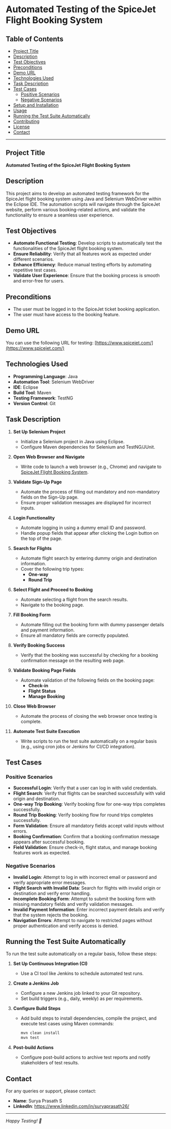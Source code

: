 # Automated Testing of the SpiceJet Flight Booking System

## Table of Contents
- [Project Title](#project-title)
- [Description](#description)
- [Test Objectives](#test-objectives)
- [Preconditions](#preconditions)
- [Demo URL](#demo-url)
- [Technologies Used](#technologies-used)
- [Task Description](#task-description)
- [Test Cases](#test-cases)
  - [Positive Scenarios](#positive-scenarios)
  - [Negative Scenarios](#negative-scenarios)
- [Setup and Installation](#setup-and-installation)
- [Usage](#usage)
- [Running the Test Suite Automatically](#running-the-test-suite-automatically)
- [Contributing](#contributing)
- [License](#license)
- [Contact](#contact)

---

## Project Title

**Automated Testing of the SpiceJet Flight Booking System**

## Description

This project aims to develop an automated testing framework for the SpiceJet flight booking system using Java and Selenium WebDriver within the Eclipse IDE. The automation scripts will navigate through the SpiceJet website, perform various booking-related actions, and validate the functionality to ensure a seamless user experience.

## Test Objectives

- **Automate Functional Testing**: Develop scripts to automatically test the functionalities of the SpiceJet flight booking system.
- **Ensure Reliability**: Verify that all features work as expected under different scenarios.
- **Enhance Efficiency**: Reduce manual testing efforts by automating repetitive test cases.
- **Validate User Experience**: Ensure that the booking process is smooth and error-free for users.

## Preconditions

- The user must be logged in to the SpiceJet ticket booking application.
- The user must have access to the booking feature.

## Demo URL

You can use the following URL for testing:
[https://www.spicejet.com/](https://www.spicejet.com/)

## Technologies Used

- **Programming Language**: Java
- **Automation Tool**: Selenium WebDriver
- **IDE**: Eclipse
- **Build Tool**: Maven
- **Testing Framework**: TestNG
- **Version Control**: Git

## Task Description

1. **Set Up Selenium Project**
   - Initialize a Selenium project in Java using Eclipse.
   - Configure Maven dependencies for Selenium and TestNG/JUnit.

2. **Open Web Browser and Navigate**
   - Write code to launch a web browser (e.g., Chrome) and navigate to [SpiceJet Flight Booking System](https://www.spicejet.com/).

3. **Validate Sign-Up Page**
   - Automate the process of filling out mandatory and non-mandatory fields on the Sign-Up page.
   - Ensure proper validation messages are displayed for incorrect inputs.

4. **Login Functionality**
   - Automate logging in using a dummy email ID and password.
   - Handle popup fields that appear after clicking the Login button on the top of the page.

5. **Search for Flights**
   - Automate flight search by entering dummy origin and destination information.
   - Cover the following trip types:
     - **One-way**
     - **Round Trip**

6. **Select Flight and Proceed to Booking**
   - Automate selecting a flight from the search results.
   - Navigate to the booking page.

7. **Fill Booking Form**
   - Automate filling out the booking form with dummy passenger details and payment information.
   - Ensure all mandatory fields are correctly populated.

8. **Verify Booking Success**
   - Verify that the booking was successful by checking for a booking confirmation message on the resulting web page.

9. **Validate Booking Page Fields**
   - Automate validation of the following fields on the booking page:
     - **Check-in**
     - **Flight Status**
     - **Manage Booking**

10. **Close Web Browser**
    - Automate the process of closing the web browser once testing is complete.

11. **Automate Test Suite Execution**
    - Write scripts to run the test suite automatically on a regular basis (e.g., using cron jobs or Jenkins for CI/CD integration).

## Test Cases

### Positive Scenarios

- **Successful Login**: Verify that a user can log in with valid credentials.
- **Flight Search**: Verify that flights can be searched successfully with valid origin and destination.
- **One-way Trip Booking**: Verify booking flow for one-way trips completes successfully.
- **Round Trip Booking**: Verify booking flow for round trips completes successfully.
- **Form Validation**: Ensure all mandatory fields accept valid inputs without errors.
- **Booking Confirmation**: Confirm that a booking confirmation message appears after successful booking.
- **Field Validation**: Ensure check-in, flight status, and manage booking features work as expected.

### Negative Scenarios

- **Invalid Login**: Attempt to log in with incorrect email or password and verify appropriate error messages.
- **Flight Search with Invalid Data**: Search for flights with invalid origin or destination and verify error handling.
- **Incomplete Booking Form**: Attempt to submit the booking form with missing mandatory fields and verify validation messages.
- **Invalid Payment Information**: Enter incorrect payment details and verify that the system rejects the booking.
- **Navigation Errors**: Attempt to navigate to restricted pages without proper authentication and verify access is denied.



## Running the Test Suite Automatically

To run the test suite automatically on a regular basis, follow these steps:

1. **Set Up Continuous Integration (CI)**
   - Use a CI tool like Jenkins to schedule automated test runs.

2. **Create a Jenkins Job**
   - Configure a new Jenkins job linked to your Git repository.
   - Set build triggers (e.g., daily, weekly) as per requirements.

3. **Configure Build Steps**
   - Add build steps to install dependencies, compile the project, and execute test cases using Maven commands:
     ```bash
     mvn clean install
     mvn test
     ```

4. **Post-build Actions**
   - Configure post-build actions to archive test reports and notify stakeholders of test results.



## Contact

For any queries or support, please contact:

- **Name**: Surya Prasath S
- **LinkedIn**: https://www.linkedin.com/in/suryaprasath26/
---

*Happy Testing! 🚀*
